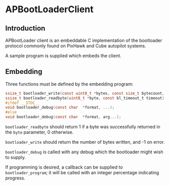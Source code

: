 # APBootLoaderClient

## Introduction ##

APBootLoader client is an embeddable C implementation of the bootloader protocol commonly found on PixHawk and Cube autopilot systems.

A sample program is supplied which embeds the client.


## Embedding ##

Three functions must be defined by the embedding program:

```c
ssize_t bootloader_write(const uint8_t *bytes, const size_t bytecount, const bl_timeout_t timeout);
ssize_t bootloader_readbyte(uint8_t *byte, const bl_timeout_t timeout);
#ifdef __STDC__
void bootloader_debug(const char  *format, ...);
#else
void bootloader_debug(const char  *format, arg...);
```

`bootloader_readbyte` should return 1 if a byte was successfully returned in the `byte` parameter, 0 otherwise.

`bootloader_write` should return the number of bytes written, and -1 on error.

`bootloader_debug` is called with any debug which the bootloader might wish to supply.

If programming is desired, a callback can be supplied to `bootloader_program`; it will be called with an integer percentage indicating progress.
